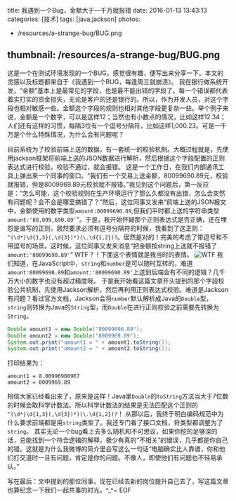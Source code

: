 title: 我遇到一个Bug，金额大于一千万就报错
date: 2016-01-13 13:43:13
categories: [技术]
tags: [java,jackson]
photos:
- /resources/a-strange-bug/BUG.png

thumbnail: /resources/a-strange-bug/BUG.png
---

这是一个在测试环境发现的一个BUG，感觉很有趣，便写出来分享一下。本文的灵感以及标题都来自于《我遇到一个BUG，每逢周三就崩溃》。
我在银行做系统开发，“金额”基本上是最常见的字段，也是最不能出错的字段了。每一个错误都代表着实打实的资金损失，无论是客户的还是银行的。所以，作为开发人员，对这个字段也相对敏感一些。金额这个字段的规则也相对其他字段更复杂一些。举个例子来说，金额是一个数字，可以是这样12；当然也有小数点的情况，比如这样12.34；人们还有这样的习惯，每隔3位有一个逗号分隔符，比如这样1,000.23。可是一千万是个什么特殊情况，为什么会有问题呢？
<!--more-->
目前系统为了校验前端上送的数据，有一套统一的校验机制。大概过程就是，先使用jackson框架将前端上送的JSON数据进行解析，然后根据这个字段配置的正则表达式进行校验，校验不通过，就会报错。
这是一个工作日，在我们内部通讯工具上弹出来一个同事的窗口。“我们有一个交易上送金额，80099690.89元，校验就报错，但是8009969.89元校验就不报错。”我见到这个问题后，第一反应是：“怎么可能，这个校验规则在生产环境运行了那么久都没有出错，怎么会突然有问题呢？会不会是哪里搞错了？”然后，这位同事又发来“前端上送的JSON报文中，金额使用的数字类型`amount:80099690.89`,但我们平时都上送的字符串类型`amount:'80,099,690.89'`”。于是，我开始怀疑那个正则表达式是否正确，还在埋怨是谁写的正则，居然要求必须有逗号分隔符的时候，我看到了这正则：`^(\d*|\d{1,3}(,\d{3})*)(\.\d{1,2})?`。居然是对的！完美的考虑了带逗号和不带逗号的场景。这时候，这位同事又发来消息“把金额按string上送就不报错了`amount:'80099690.89'`”
WTF？！下面这个表情就是我当时的表情。
![WTF](/resources/a-strange-bug/WTF.jpg)
我们知道，在JavaScript中，`string`和`number`是可以随时互转的，难道`amount:80099690.89`和`amount:'80099690.89'`上送到后端会有不同的逻辑？几千万大小的数字也没有超过精度呀。
于是我开始看这篇文章开头提到的那个字段校验公共机制，先使用Jackson解析，然后再利用正则表达式校验。难道是Jackson有问题？看过官方文档，Jackson会将`number`默认解析成Java的`Double`型，`string`则转换为Java的`String`型，而`Double`在进行正则校验之前需要先转换为`String`。
```Java
Double amount1 = new Double("80099690.89");
Double amount2 = new Double("8009969.89");
System.out.print("amount1 = " + amount1.toString());
System.out.print("amount2 = " + amount2.toString());
```
打印结果为：
```
amount1 = 8.009969089E7
amount2 = 8009969.89
```
相信大家已经看出来了，原来是这样！Java里`Double`的`toString`方法当大于7位数的时候会取科学计数法。所以科学计数法的结果是无法匹配这个正则的`^(\d*|\d{1,3}(,\d{3})*)(\.\d{1,2})?`！
从那以后，我终于明白编码规范中为什么要求前端都是用`string`类型了。我还专门看了接口文档，将类型都调整为了`string`。
其实无论一个bug看上去多么随机和不可思议，如果你挖的足够深的话，总能找到一个符合逻辑的解释，极少有真的“不相关”的错误，几乎都是你自己的错。这就是为什么我微博的简介里会写这么一句话“电脑确实比人靠谱，你和他们打交道时一旦有问题，肯定是你的问题。不像人，即使他们有问题也不轻易承认。”

写在最后：文中提到的那位同事，现在已经去新的岗位提升自己去了，写这篇文章也算纪念一下我们一起共事的时光。^_^~
EOF
<!-- indicate-the-source -->
